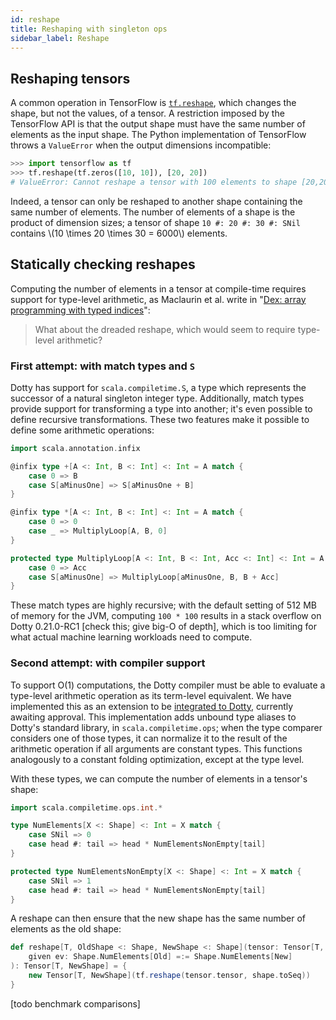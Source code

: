 ```yaml
---
id: reshape
title: Reshaping with singleton ops
sidebar_label: Reshape
---
```


## Reshaping tensors

A common operation in TensorFlow is [`tf.reshape`](https://www.tensorflow.org/api_docs/python/tf/reshape?version=stable), which changes the shape, but not the values, of a tensor. A restriction imposed by the TensorFlow API is that the output shape must have the same number of elements as the input shape. The Python implementation of TensorFlow throws a `ValueError` when the output dimensions incompatible:

```python
>>> import tensorflow as tf
>>> tf.reshape(tf.zeros([10, 10]), [20, 20])
# ValueError: Cannot reshape a tensor with 100 elements to shape [20,20] (400 elements) for 'Reshape' (op: 'Reshape') with input shapes: [10,10], [2] and with input tensors computed as partial shapes: input[1] = [20,20].
```

Indeed, a tensor can only be reshaped to another shape containing the same number of elements. The number of elements of a shape is the product of dimension sizes; a tensor of shape `10 #: 20 #: 30 #: SNil` contains \\(10 \times 20 \times 30 = 6000\\) elements.

## Statically checking reshapes

Computing the number of elements in a tensor at compile-time requires support for type-level arithmetic, as Maclaurin et al. write in "[Dex: array programming with typed indices](https://openreview.net/pdf?id=rJxd7vsWPS)":

> What about the dreaded reshape, which would seem to require type-level arithmetic?

### First attempt: with match types and `S`

Dotty has support for `scala.compiletime.S`, a type which represents the successor of a natural singleton integer type. Additionally, match types provide support for transforming a type into another; it's even possible to define recursive transformations. These two features make it possible to define some arithmetic operations:

```scala
import scala.annotation.infix

@infix type +[A <: Int, B <: Int] <: Int = A match {
    case 0 => B
    case S[aMinusOne] => S[aMinusOne + B]
}

@infix type *[A <: Int, B <: Int] <: Int = A match {
    case 0 => 0
    case _ => MultiplyLoop[A, B, 0]
}

protected type MultiplyLoop[A <: Int, B <: Int, Acc <: Int] <: Int = A match {
    case 0 => Acc
    case S[aMinusOne] => MultiplyLoop[aMinusOne, B, B + Acc]
}
```

These match types are highly recursive; with the default setting of 512 MB of memory for the JVM, computing `100 * 100` results in a stack overflow on Dotty 0.21.0-RC1 [check this; give big-O of depth], which is too limiting for what actual machine learning workloads need to compute.

### Second attempt: with compiler support

To support O(1) computations, the Dotty compiler must be able to evaluate a type-level arithmetic operation as its term-level equivalent. We have implemented this as an extension to be [integrated to Dotty](https://github.com/lampepfl/dotty/pull/7628), currently awaiting approval. This implementation adds unbound type aliases to Dotty's standard library, in `scala.compiletime.ops`; when the type comparer considers one of those types, it can normalize it to the result of the arithmetic operation if all arguments are constant types. This functions analogously to a constant folding optimization, except at the type level.

With these types, we can compute the number of elements in a tensor's shape:

```scala
import scala.compiletime.ops.int.*

type NumElements[X <: Shape] <: Int = X match {
    case SNil => 0
    case head #: tail => head * NumElementsNonEmpty[tail]
}

protected type NumElementsNonEmpty[X <: Shape] <: Int = X match {
    case SNil => 1
    case head #: tail => head * NumElementsNonEmpty[tail]
}
```

A reshape can then ensure that the new shape has the same number of elements as the old shape:

```scala
def reshape[T, OldShape <: Shape, NewShape <: Shape](tensor: Tensor[T, OldShape], shape: NewShape)(
    given ev: Shape.NumElements[Old] =:= Shape.NumElements[New]
): Tensor[T, NewShape] = {
    new Tensor[T, NewShape](tf.reshape(tensor.tensor, shape.toSeq))
}
```

[todo benchmark comparisons]
